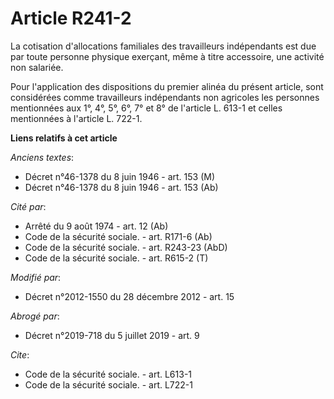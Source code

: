 # Article R241-2

La cotisation d'allocations familiales des travailleurs indépendants est due par toute personne physique exerçant, même à
titre accessoire, une activité non salariée. 

Pour l'application des dispositions du premier alinéa du présent article, sont considérées comme travailleurs indépendants
non agricoles les personnes mentionnées aux 1°, 4°, 5°, 6°, 7° et 8° de l'article L. 613-1 et celles mentionnées à l'article
L. 722-1.

**Liens relatifs à cet article**

_Anciens textes_:

  - Décret n°46-1378 du 8 juin 1946 - art. 153 (M)
  - Décret n°46-1378 du 8 juin 1946 - art. 153 (Ab)

_Cité par_:

  - Arrêté du 9 août 1974 - art. 12 (Ab)
  - Code de la sécurité sociale. - art. R171-6 (Ab)
  - Code de la sécurité sociale. - art. R243-23 (AbD)
  - Code de la sécurité sociale. - art. R615-2 (T)

_Modifié par_:

  - Décret n°2012-1550 du 28 décembre 2012 - art. 15

_Abrogé par_:

  - Décret n°2019-718 du 5 juillet 2019 - art. 9

_Cite_:

  - Code de la sécurité sociale. - art. L613-1
  - Code de la sécurité sociale. - art. L722-1
